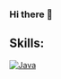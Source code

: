 ### Hi there 👋



## Skills:
[![Java](https://img.shields.io/badge/Java-FA7343?style=for-the-badge&logo=java&logoColor=orange&labelColor=101010)]() 
